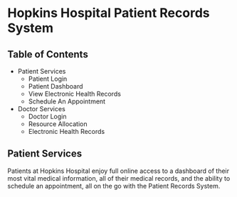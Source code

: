 # Hopkins Hospital Patient Records System
## Table of Contents
* Patient Services
  * Patient Login
  * Patient Dashboard
  * View Electronic Health Records
  * Schedule An Appointment
* Doctor Services
  * Doctor Login
  * Resource Allocation  
  * Electronic Health Records 
## Patient Services
Patients at Hopkins Hospital enjoy full online access to a dashboard of their most vital medical information, all of their medical records, and the ability to schedule an appointment, all on the go with the Patient Records System. 
